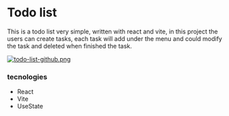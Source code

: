 # Todo list

This is a todo list very simple, written with react and vite, in this project the users can create tasks, each task will add  under the menu and could modify the task and deleted when finished the task.

[![todo-list-github.png](https://i.postimg.cc/Rhtn8qxb/todo-list-github.png)](https://postimg.cc/p52T5WTD)

### tecnologies
- React
- Vite
- UseState

